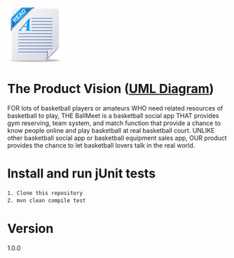![Readme image](readme.png)

# The Product Vision ([UML Diagram](https://github.com/vpasq/ballmeet/blob/master/ballMeet_UMC.pdf)) 
FOR lots of basketball players or amateurs WHO need related resources of basketball to play, 
THE BallMeet is a basketball social app THAT provides gym reserving, team system, and match 
function that provide a chance to know people online and play basketball at real basketball court. 
UNLIKE other basketball social app or basketball equipment sales app, OUR product provides the 
chance to let basketball lovers talk in the real world. 

# Install and run jUnit tests
```bash
1. Clone this repository
2. mvn clean compile test

```

# Version
1.0.0


